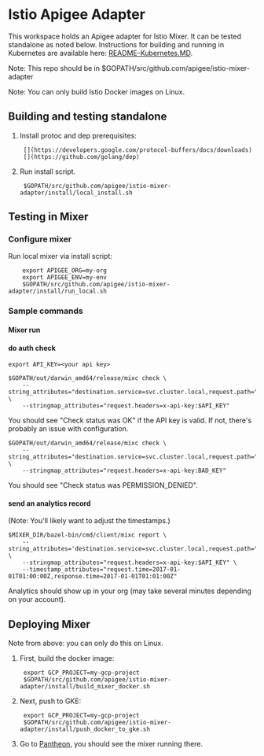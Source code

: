 # Istio Apigee Adapter

This workspace holds an Apigee adapter for Istio Mixer. It can be tested standalone as noted below.
Instructions for building and running in Kubernetes are available here: [README-Kubernetes.MD]().

Note: This repo should be in $GOPATH/src/github.com/apigee/istio-mixer-adapter

Note: You can only build Istio Docker images on Linux.

## Building and testing standalone

1. Install protoc and dep prerequisites:

        [](https://developers.google.com/protocol-buffers/docs/downloads) 
        [](https://github.com/golang/dep)

2. Run install script.

        $GOPATH/src/github.com/apigee/istio-mixer-adapter/install/local_install.sh

## Testing in Mixer

### Configure mixer

Run local mixer via install script:

        export APIGEE_ORG=my-org
        export APIGEE_ENV=my-env
        $GOPATH/src/github.com/apigee/istio-mixer-adapter/install/run_local.sh

### Sample commands

#### Mixer run

#### do auth check

    export API_KEY=<your api key>

    $GOPATH/out/darwin_amd64/release/mixc check \
        --string_attributes="destination.service=svc.cluster.local,request.path="/"" \
        --stringmap_attributes="request.headers=x-api-key:$API_KEY"

You should see "Check status was OK" if the API key is valid. 
If not, there's probably an issue with configuration.

    $GOPATH/out/darwin_amd64/release/mixc check \
        --string_attributes="destination.service=svc.cluster.local,request.path="/"" \
        --stringmap_attributes="request.headers=x-api-key:BAD_KEY"

You should see "Check status was PERMISSION_DENIED".  

#### send an analytics record

(Note: You'll likely want to adjust the timestamps.)

    $MIXER_DIR/bazel-bin/cmd/client/mixc report \
        --string_attributes='destination.service=svc.cluster.local,request.path="/"' \
        --stringmap_attributes="request.headers=x-api-key:$API_KEY" \
        --timestamp_attributes="request.time=2017-01-01T01:00:00Z,response.time=2017-01-01T01:01:00Z"


Analytics should show up in your org (may take several minutes depending on your account).

## Deploying Mixer

Note from above: you can only do this on Linux.

1. First, build the docker image:

        export GCP_PROJECT=my-gcp-project
        $GOPATH/src/github.com/apigee/istio-mixer-adapter/install/build_mixer_docker.sh

2. Next, push to GKE:

        export GCP_PROJECT=my-gcp-project
        $GOPATH/src/github.com/apigee/istio-mixer-adapter/install/push_docker_to_gke.sh

3. Go to [Pantheon](https://pantheon.corp.google.com/kubernetes/workload), you
   should see the mixer running there.
